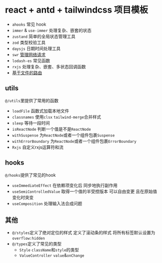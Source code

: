 # react + antd + tailwindcss 项目模板

- `ahooks` 常见 hook
- `immer` & `use-immer` 处理复杂、嵌套的状态
- `zustand` 简单的全局状态管理工具
- `zod` 类型校验工具
- `daysjs` 日期时间处理工具
- `swr` [管理网络请求](./useSWR.md)
- `lodash-es` 常见函数
- `rxjs` 处理复杂、嵌套、多状态回调函数
- [基于文件的路由](./file-based-router.md)

## utils

`@/utils`里提供了常用的函数

- `loadFile` 函数式加载本地文件
- `classnames` 使用`clsx` `tailwind-merge`合并样式
- `sleep` 等待一段时间
- `isReactNode` 判断一个值是不是`ReactNode`
- `withSuspense` 为`ReactNode`或者一个组件包裹`Suspense`
- `withErrorBoundary` 为`ReactNode`或者一个组件包裹`ErrorBoundary`
- `Rxjs` 自定义rxjs运算符和流

## hooks

`@/hooks`提供了常见的hook

- `useImmediateEffect` 在依赖项变化后 同步地执行副作用
- `useSemiControlledValue` 取得一个值的半受控版本 可以自由变更 且在原始值变化时突变
- `useComposition` 处理输入法合成问题

## 其他

- `@/styles`定义了绝对定位的样式 定义了滚动条的样式 将所有标签默认设置为`overflow:hidden`
- `@/types`定义了常见的类型
  - `Style` `className`和`style`的类型
  - `ValueController` `value`&`onChange`
